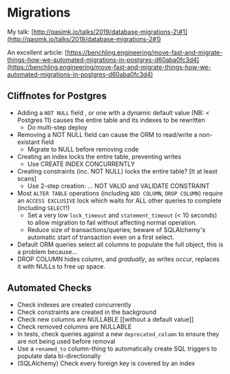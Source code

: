 # Migrations

My talk: [http://qasimk.io/talks/2019/database-migrations-2\#1](http://qasimk.io/talks/2019/database-migrations-2#1)

An excellent article: [https://benchling.engineering/move-fast-and-migrate-things-how-we-automated-migrations-in-postgres-d60aba0fc3d4](https://benchling.engineering/move-fast-and-migrate-things-how-we-automated-migrations-in-postgres-d60aba0fc3d4)

## Cliffnotes for Postgres

* Adding a `NOT NULL` field , or one with a dynamic default value \(NB: &lt; Postgres 11\) causes the entire table and its indexes to be rewritten
  * Do multi-step deploy
* Removing a NOT NULL field can cause the ORM to read/write a non-existant field
  * Migrate to NULL before removing code
* Creating an index locks the entire table, preventing writes
  * Use CREATE INDEX CONCURRENTLY
* Creating constraints \(inc. NOT NULL\) locks the entire table? \[It at least scans\]
  * Use 2-step creation: ... NOT VALID and VALIDATE CONSTRAINT
* Most `ALTER TABLE` operations \(including `ADD COLUMN`, `DROP COLUMN`\) require an `ACCESS EXCLUSIVE` lock which waits for ALL other queries to complete \(including `SELECT`!\)
  * Set a very low `lock_timeout` and `statement_timeout` \(&lt; 10 seconds\) to allow migration to fail without affecting normal operation.
  * Reduce size of transactions/queries; beware of SQLAlchemy's automatic start of transaction even on a first select.
* Default ORM queries select all columns to populate the full object, this is a problem because...
* DROP COLUMN hides column, and _gradually_, as writes occur, replaces it with NULLs to free up space.

## Automated Checks

* Check indexes are created concurrently
* Check constraints are created in the background
* Check new columns are NULLABLE \[\[without a default value\]\]
* Check removed columns are NULLABLE
* In tests, check queries against a new `deprecated_column` to ensure they are not being used before removal
* Use a `renamed_to` column-thing to automatically create SQL triggers to populate data bi-directionally
* \(SQLAlchemy\) Check every foreign key is covered by an index



